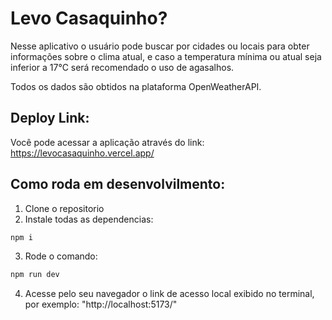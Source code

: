 # Levo Casaquinho?

Nesse aplicativo o usuário pode buscar por cidades ou locais para obter informações sobre o clima atual, e caso a temperatura mínima ou atual seja inferior a 17°C será recomendado o uso de agasalhos.

Todos os dados são obtidos na plataforma OpenWeatherAPI.

## Deploy Link:

Você pode acessar a aplicação através do link: https://levocasaquinho.vercel.app/

## Como roda em desenvolvilmento:

1. Clone o repositorio
2. Instale todas as dependencias:

```bash
npm i
```

3. Rode o comando:

```bash
npm run dev
```

4. Acesse pelo seu navegador o link de acesso local exibido no terminal, por exemplo: "http://localhost:5173/"